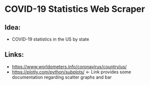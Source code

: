 # COVID-19 Statistics Web Scraper

## Idea:
- COVID-19 statistics in the US by state

## Links:
- https://www.worldometers.info/coronavirus/country/us/
- https://plotly.com/python/subplots/ <- Link provides some documentation regarding scatter graphs and bar
